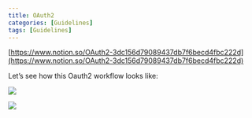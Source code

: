 ```yaml
---
title: OAuth2
categories: [Guidelines]
tags: [Guidelines]
---
```


[https://www.notion.so/OAuth2-3dc156d79089437db7f6becd4fbc222d](https://www.notion.so/OAuth2-3dc156d79089437db7f6becd4fbc222d)


Let’s see how this Oauth2 workflow looks like:


![](https://s3.us-west-2.amazonaws.com/secure.notion-static.com/3bce41e0-99e8-4ebd-9701-e2bc9cbb79a2/Untitled.png?X-Amz-Algorithm=AWS4-HMAC-SHA256&X-Amz-Content-Sha256=UNSIGNED-PAYLOAD&X-Amz-Credential=AKIAT73L2G45EIPT3X45%2F20230711%2Fus-west-2%2Fs3%2Faws4_request&X-Amz-Date=20230711T201853Z&X-Amz-Expires=3600&X-Amz-Signature=543224c88630d34c5a4bae9502171980caa71fb35c4139ca0776c640d63c866a&X-Amz-SignedHeaders=host&x-id=GetObject)


![](https://s3.us-west-2.amazonaws.com/secure.notion-static.com/27d32b66-de43-41de-80f7-7edb81d1190f/Untitled.png?X-Amz-Algorithm=AWS4-HMAC-SHA256&X-Amz-Content-Sha256=UNSIGNED-PAYLOAD&X-Amz-Credential=AKIAT73L2G45EIPT3X45%2F20230711%2Fus-west-2%2Fs3%2Faws4_request&X-Amz-Date=20230711T201853Z&X-Amz-Expires=3600&X-Amz-Signature=d731e87dab514f830cd0ccb7fd449383d077c6f8847ee77e9abc50d60484e160&X-Amz-SignedHeaders=host&x-id=GetObject)

